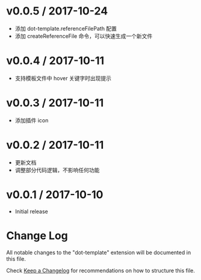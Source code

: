 v0.0.5 / 2017-10-24
===================

- 添加 dot-template.referenceFilePath 配置
- 添加 createReferenceFile 命令，可以快速生成一个新文件

v0.0.4 / 2017-10-11
===================

- 支持模板文件中 hover 关键字时出现提示

v0.0.3 / 2017-10-11
===================

- 添加插件 icon

v0.0.2 / 2017-10-11
===================

- 更新文档
- 调整部分代码逻辑，不影响任何功能


v0.0.1 / 2017-10-10
===================

- Initial release


Change Log
===================
All notable changes to the "dot-template" extension will be documented in this file.

Check [Keep a Changelog](http://keepachangelog.com/) for recommendations on how to structure this file.

